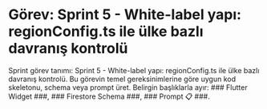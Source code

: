 # Görev: Sprint 5 - White-label yapı: regionConfig.ts ile ülke bazlı davranış kontrolü

Sprint görev tanımı: Sprint 5 - White-label yapı: regionConfig.ts ile ülke bazlı davranış kontrolü.
Bu görevin temel gereksinimlerine göre uygun kod skeletonu, schema veya prompt üret. Belirgin başlıklarla ayır: ### Flutter Widget ###, ### Firestore Schema ###, ### Prompt 📋 ###.

